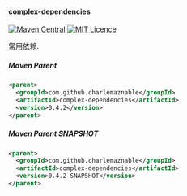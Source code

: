 #### complex-dependencies

[![Maven Central](https://maven-badges.herokuapp.com/maven-central/com.github.charlemaznable/complex-dependencies/badge.svg)](https://maven-badges.herokuapp.com/maven-central/com.github.charlemaznable/complex-dependencies/)
[![MIT Licence](https://badges.frapsoft.com/os/mit/mit.svg?v=103)](https://opensource.org/licenses/mit-license.php)

常用依赖.

##### Maven Parent

```xml
<parent>
  <groupId>com.github.charlemaznable</groupId>
  <artifactId>complex-dependencies</artifactId>
  <version>0.4.2</version>
</parent>
```

##### Maven Parent SNAPSHOT

```xml
<parent>
  <groupId>com.github.charlemaznable</groupId>
  <artifactId>complex-dependencies</artifactId>
  <version>0.4.2-SNAPSHOT</version>
</parent>
```
